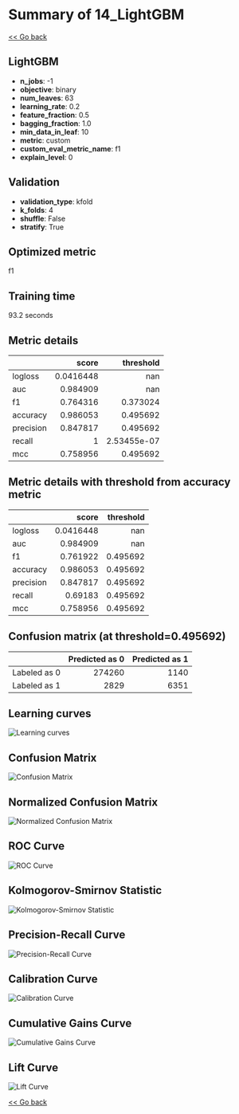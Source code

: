 # Summary of 14_LightGBM

[<< Go back](../README.md)


## LightGBM
- **n_jobs**: -1
- **objective**: binary
- **num_leaves**: 63
- **learning_rate**: 0.2
- **feature_fraction**: 0.5
- **bagging_fraction**: 1.0
- **min_data_in_leaf**: 10
- **metric**: custom
- **custom_eval_metric_name**: f1
- **explain_level**: 0

## Validation
 - **validation_type**: kfold
 - **k_folds**: 4
 - **shuffle**: False
 - **stratify**: True

## Optimized metric
f1

## Training time

93.2 seconds

## Metric details
|           |     score |     threshold |
|:----------|----------:|--------------:|
| logloss   | 0.0416448 | nan           |
| auc       | 0.984909  | nan           |
| f1        | 0.764316  |   0.373024    |
| accuracy  | 0.986053  |   0.495692    |
| precision | 0.847817  |   0.495692    |
| recall    | 1         |   2.53455e-07 |
| mcc       | 0.758956  |   0.495692    |


## Metric details with threshold from accuracy metric
|           |     score |   threshold |
|:----------|----------:|------------:|
| logloss   | 0.0416448 |  nan        |
| auc       | 0.984909  |  nan        |
| f1        | 0.761922  |    0.495692 |
| accuracy  | 0.986053  |    0.495692 |
| precision | 0.847817  |    0.495692 |
| recall    | 0.69183   |    0.495692 |
| mcc       | 0.758956  |    0.495692 |


## Confusion matrix (at threshold=0.495692)
|              |   Predicted as 0 |   Predicted as 1 |
|:-------------|-----------------:|-----------------:|
| Labeled as 0 |           274260 |             1140 |
| Labeled as 1 |             2829 |             6351 |

## Learning curves
![Learning curves](learning_curves.png)
## Confusion Matrix

![Confusion Matrix](confusion_matrix.png)


## Normalized Confusion Matrix

![Normalized Confusion Matrix](confusion_matrix_normalized.png)


## ROC Curve

![ROC Curve](roc_curve.png)


## Kolmogorov-Smirnov Statistic

![Kolmogorov-Smirnov Statistic](ks_statistic.png)


## Precision-Recall Curve

![Precision-Recall Curve](precision_recall_curve.png)


## Calibration Curve

![Calibration Curve](calibration_curve_curve.png)


## Cumulative Gains Curve

![Cumulative Gains Curve](cumulative_gains_curve.png)


## Lift Curve

![Lift Curve](lift_curve.png)



[<< Go back](../README.md)
